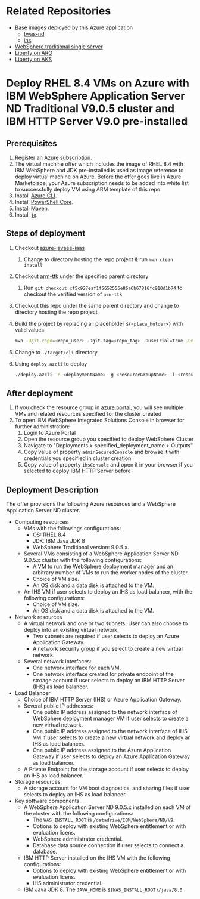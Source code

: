 # Related Repositories

* Base images deployed by this Azure application
  * [twas-nd](https://github.com/WASdev/azure.websphere-traditional.image/tree/main/twas-nd)
  * [ihs](https://github.com/WASdev/azure.websphere-traditional.image/tree/main/ihs)
* [WebSphere traditional single server](https://github.com/WASdev/azure.websphere-traditional.singleserver)
* [Liberty on ARO](https://github.com/WASdev/azure.liberty.aro)
* [Liberty on AKS](https://github.com/WASdev/azure.liberty.aks)

# Deploy RHEL 8.4 VMs on Azure with IBM WebSphere Application Server ND Traditional V9.0.5 cluster and IBM HTTP Server V9.0 pre-installed

## Prerequisites

1. Register an [Azure subscription](https://azure.microsoft.com/).
1. The virtual machine offer which includes the image of RHEL 8.4 with IBM WebSphere and JDK pre-installed is used as image reference to deploy virtual machine on Azure. Before the offer goes live in Azure Marketplace, your Azure subscription needs to be added into white list to successfully deploy VM using ARM template of this repo.
1. Install [Azure CLI](https://docs.microsoft.com/cli/azure/install-azure-cli?view=azure-cli-latest).
1. Install [PowerShell Core](https://docs.microsoft.com/powershell/scripting/install/installing-powershell-core-on-linux?view=powershell-7.1).
1. Install [Maven](https://maven.apache.org/download.cgi).
1. Install [`jq`](https://stedolan.github.io/jq/download/).

## Steps of deployment

1. Checkout [azure-javaee-iaas](https://github.com/Azure/azure-javaee-iaas)
   1. Change to directory hosting the repo project & run `mvn clean install`
1. Checkout [arm-ttk](https://github.com/Azure/arm-ttk) under the specified parent directory
   1. Run `git checkout cf5c927eaf1f5652556e86a6b67816fc910d1b74` to checkout the verified version of `arm-ttk`
1. Checkout this repo under the same parent directory and change to directory hosting the repo project
1. Build the project by replacing all placeholder `${<place_holder>}` with valid values

   ```bash
   mvn -Dgit.repo=<repo_user> -Dgit.tag=<repo_tag> -DuseTrial=true -DnumberOfNodes=<numberOfNodes> -DvmSize=<vmSize> -DdmgrVMPrefix=<dmgrVMPrefix> -DmanagedVMPrefix=<managedVMPrefix> -DdnsLabelPrefix=<dnsLabelPrefix> -DadminUsername=<adminUsername> -DadminPasswordOrKey=<adminPassword|adminSSHPublicKey> -DauthenticationType=<password|sshPublicKey> -DwasUsername=<wasUsername> -DwasPassword=<wasPassword> -DselectLoadBalancer=<appgw|ihs|none> -DenableCookieBasedAffinity=<true|false> -DihsVmSize=<ihsVmSize> -DihsVMPrefix=<ihsVMPrefix> -DihsDnsLabelPrefix=<ihsDnsLabelPrefix> -DihsUnixUsername=<ihsUnixUsername> -DihsUnixPasswordOrKey=<ihsUnixPassword|ihsUnixSSHPublicKey> -DihsAuthenticationType=<password|sshPublicKey> -DihsAdminUsername=<ihsAdminUsername> -DihsAdminPassword=<ihsAdminPassword> -DenableDB=<true|false> -DdatabaseType=<db2|oracle|sqlserver> -DjdbcDataSourceJNDIName=<jdbcDataSourceJNDIName> -DdsConnectionURL=<dsConnectionURL> -DdbUser=<dbUser> -DdbPassword=<dbPassword> -Dtest.args="-Test All" -Pbicep -Passembly -Ptemplate-validation-tests clean install
   ```

1. Change to `./target/cli` directory
1. Using `deploy.azcli` to deploy

   ```bash
   ./deploy.azcli -n <deploymentName> -g <resourceGroupName> -l <resourceGroupLocation>
   ```

## After deployment

1. If you check the resource group in [azure portal](https://portal.azure.com/), you will see multiple VMs and related resources specified for the cluster created
1. To open IBM WebSphere Integrated Solutions Console in browser for further administration:
   1. Login to Azure Portal
   1. Open the resource group you specified to deploy WebSphere Cluster
   1. Navigate to "Deployments > specified_deployment_name > Outputs"
   1. Copy value of property `adminSecuredConsole` and browse it with credentials you specified in cluster creation
   1. Copy value of property `ihsConsole` and open it in your browser if you selected to deploy IBM HTTP Server before

## Deployment Description

The offer provisions the following Azure resources and a WebSphere Application Server ND cluster.

* Computing resources
  * VMs with the followings configurations:
     * OS: RHEL 8.4
     * JDK: IBM Java JDK 8
     * WebSphere Traditional version: 9.0.5.x.
  * Several VMs consisting of a WebSphere Application Server ND 9.0.5.x cluster with the following configurations:
    * A VM to run the WebSphere deployment manager and an arbitrary number of VMs to run the worker nodes of the cluster.
    * Choice of VM size.
    * An OS disk and a data disk is attached to the VM.
  * An IHS VM if user selects to deploy an IHS as load balancer, with the following configurations:
    * Choice of VM size.
    * An OS disk and a data disk is attached to the VM.
* Network resources
  * A virtual network and one or two subnets. User can also choose to deploy into an existing virtual network.
    * Two subnets are required if user selects to deploy an Azure Application Gateway.
    * A network security group if you select to create a new virtual network.
  * Several network interfaces:
    * One network interface for each VM.
    * One network interface created for private endpoint of the stroage account if user selects to deploy an IBM HTTP Server (IHS) as load balancer.
* Load Balancer
  * Choice of IBM HTTP Server (IHS) or Azure Application Gateway.
  * Several public IP addresses:
    * One public IP address assigned to the network interface of WebSphere deployment manager VM if user selects to create a new virtual network.
    * One public IP address assigned to the network interface of IHS VM if user selects to create a new virtual network and deploy an IHS as load balancer.
    * One public IP address assigned to the Azure Application Gateway if user selects to deploy an Azure Application Gateway as load balancer.
  * A Private Endpoint for the storage account if user selects to deploy an IHS as load balancer.
* Storage resources
  * A storage account for VM boot diagnostics, and sharing files if user selects to deploy an IHS as load balancer.
* Key software components
  * A WebSphere Application Server ND 9.0.5.x installed on each VM of the cluster with the following configurations:
    * The `WAS_INSTALL_ROOT` is `/datadrive/IBM/WebSphere/ND/V9`.
    * Options to deploy with existing WebSphere entitlement or with evaluation licens.
    * WebSphere administrator credential.
    * Database data source connection if user selects to connect a database.
  * IBM HTTP Server installed on the IHS VM with the following configurations:
    * Options to deploy with existing WebSphere entitlement or with evaluation licens.
    * IHS administrator credential.
  * IBM Java JDK 8. The `JAVA_HOME` is `${WAS_INSTALL_ROOT}/java/8.0`.

